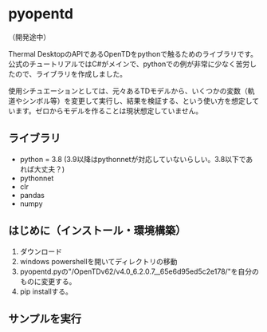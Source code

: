 # pyopentd

（開発途中）

Thermal DesktopのAPIであるOpenTDをpythonで触るためのライブラリです。
公式のチュートリアルではC#がメインで、pythonでの例が非常に少なく苦労したので、ライブラリを作成しました。

使用シチュエーションとしては、元々あるTDモデルから、いくつかの変数（軌道やシンボル等）を変更して実行し、結果を検証する、という使い方を想定しています。ゼロからモデルを作ることは現状想定していません。

## ライブラリ

- python = 3.8 (3.9以降はpythonnetが対応していないらしい。3.8以下であれば大丈夫？)
- pythonnet
- clr
- pandas
- numpy

## はじめに（インストール・環境構築）

1. ダウンロード
2. windows powershellを開いてディレクトリの移動
3. pyopentd.pyの"/OpenTDv62/v4.0_6.2.0.7__65e6d95ed5c2e178/"を自分のものに変更する。
4. pip installする。

## サンプルを実行
